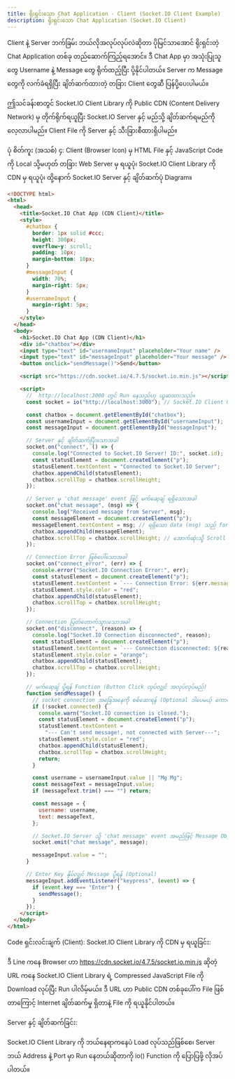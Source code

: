 ```yaml
---
title: ရိုးရှင်းသော Chat Application - Client (Socket.IO Client Example)
description: ရိုးရှင်းသော Chat Application (Socket.IO Client)
---
```


Client နဲ့ Server ဘက်ခြမ်း ဘယ်လိုအလုပ်လုပ်လဲဆိုတာ ပိုမြင်သာအောင် ရိုးရှင်းတဲ့ Chat Application တစ်ခု တည်ဆောက်ကြည့်ရအောင်။ ဒီ Chat App မှာ အသုံးပြုသူတွေ Username နဲ့ Message တွေ ရိုက်ထည့်ပြီး ပို့နိုင်ပါတယ်။ Server က Message တွေကို လက်ခံရရှိပြီး ချိတ်ဆက်ထားတဲ့ တခြား Client တွေဆီ ပြန်ပို့ပေးပါမယ်။

ဤသင်ခန်းစာတွင် Socket.IO Client Library ကို Public CDN (Content Delivery Network) မှ တိုက်ရိုက်ရယူပြီး Socket.IO Server နှင့် မည်သို့ ချိတ်ဆက်ရမည်ကို လေ့လာပါမည်။ Client File ကို Server နှင့် သီးခြားစီထားရှိပါမည်။

ပုံ စိတ်ကူး (အသစ်) ၄: Client (Browser Icon) မှ HTML File နှင့် JavaScript Code ကို Local သို့မဟုတ် တခြား Web Server မှ ရယူပုံ၊ Socket.IO Client Library ကို CDN မှ ရယူပုံ၊ ထို့နောက် Socket.IO Server နှင့် ချိတ်ဆက်ပုံ Diagram။

```html
<!DOCTYPE html>
<html>
  <head>
    <title>Socket.IO Chat App (CDN Client)</title>
    <style>
      #chatbox {
        border: 1px solid #ccc;
        height: 300px;
        overflow-y: scroll;
        padding: 10px;
        margin-bottom: 10px;
      }
      #messageInput {
        width: 70%;
        margin-right: 5px;
      }
      #usernameInput {
        margin-right: 5px;
      }
    </style>
  </head>
  <body>
    <h1>Socket.IO Chat App (CDN Client)</h1>
    <div id="chatbox"></div>
    <input type="text" id="usernameInput" placeholder="Your name" />
    <input type="text" id="messageInput" placeholder="Your message" />
    <button onclick="sendMessage()">Send</button>

    <script src="https://cdn.socket.io/4.7.5/socket.io.min.js"></script>

    <script>
      //  http://localhost:3000 တွင် Run နေသည်ဟု ယူဆထားသည်။
      const socket = io("http://localhost:3000"); // Socket.IO Client Object ကို ရယူခြင်း

      const chatbox = document.getElementById("chatbox");
      const usernameInput = document.getElementById("usernameInput");
      const messageInput = document.getElementById("messageInput");

      // Server နှင့် ချိတ်ဆက်ပြီးသောအခါ
      socket.on("connect", () => {
        console.log("Connected to Socket.IO Server! ID:", socket.id);
        const statusElement = document.createElement("p");
        statusElement.textContent = "Connected to Socket.IO Server";
        chatbox.appendChild(statusElement);
        chatbox.scrollTop = chatbox.scrollHeight;
      });

      // Server မှ 'chat message' event ဖြင့် မက်ဆေ့ချ် ရရှိသောအခါ
      socket.on("chat message", (msg) => {
        console.log("Received message from Server", msg);
        const messageElement = document.createElement("p");
        messageElement.textContent = msg; // ရရှိသော data (msg) သည် formatted message string ဖြစ်သည်
        chatbox.appendChild(messageElement);
        chatbox.scrollTop = chatbox.scrollHeight; // အောက်ဆုံးသို့ Scroll ချရန်
      });

      // Connection Error ဖြစ်ပေါ်သောအခါ
      socket.on("connect_error", (err) => {
        console.error("Socket.IO Connection Error:", err);
        const statusElement = document.createElement("p");
        statusElement.textContent = `--- Connection Error: ${err.message} ---`;
        statusElement.style.color = "red";
        chatbox.appendChild(statusElement);
        chatbox.scrollTop = chatbox.scrollHeight;
      });

      // Connection ပြတ်တောက်သွားသောအခါ
      socket.on("disconnect", (reason) => {
        console.log("Socket.IO Connection disconnected", reason);
        const statusElement = document.createElement("p");
        statusElement.textContent = `--- Connection disconnected: ${reason} ---`;
        statusElement.style.color = "orange";
        chatbox.appendChild(statusElement);
        chatbox.scrollTop = chatbox.scrollHeight;
      });

      // မက်ဆေ့ချ် ပို့ရန် Function (Button Click လုပ်လျှင် အလုပ်လုပ်မည်)
      function sendMessage() {
        // socket connection အခြေအနေကို စစ်ဆေးရန် (Optional ဒါပေမယ့် ကောင်းမွန်သော အလေ့အကျင့်)
        if (!socket.connected) {
          console.warn("Socket.IO connection is closed.");
          const statusElement = document.createElement("p");
          statusElement.textContent =
            "--- Can't send message!, not connected with Server---";
          statusElement.style.color = "red";
          chatbox.appendChild(statusElement);
          chatbox.scrollTop = chatbox.scrollHeight;
          return;
        }

        const username = usernameInput.value || "Mg Mg";
        const messageText = messageInput.value;
        if (messageText.trim() === "") return;

        const message = {
          username: username,
          text: messageText,
        };

        // Socket.IO Server သို့ 'chat message' event အမည်ဖြင့် Message Object ကို ပို့ခြင်း
        socket.emit("chat message", message);

        messageInput.value = "";
      }

      // Enter Key နှိပ်လျှင် Message ပို့ရန် (Optional)
      messageInput.addEventListener("keypress", (event) => {
        if (event.key === "Enter") {
          sendMessage();
        }
      });
    </script>
  </body>
</html>
```

Code ရှင်းလင်းချက် (Client):
Socket.IO Client Library ကို CDN မှ ရယူခြင်း:

<script src="https://cdn.socket.io/4.7.5/socket.io.min.js"></script>

ဒီ Line ကနေ Browser ဟာ https://cdn.socket.io/4.7.5/socket.io.min.js ဆိုတဲ့ URL ကနေ Socket.IO Client Library ရဲ့ Compressed JavaScript File ကို Download လုပ်ပြီး Run ပါလိမ့်မယ်။ ဒီ URL ဟာ Public CDN တစ်ခုပေါ်က File ဖြစ်တာကြောင့် Internet ချိတ်ဆက်မှု ရှိတာနဲ့ File ကို ရယူနိုင်ပါတယ်။

Server နှင့် ချိတ်ဆက်ခြင်း:

Socket.IO Client Library ကို ဘယ်နေရာကနေပဲ Load လုပ်သည်ဖြစ်စေ၊ Server ဘယ် Address နဲ့ Port မှာ Run နေတယ်ဆိုတာကို io() Function ကို ပြောပြဖို့ လိုအပ်ပါတယ်။
